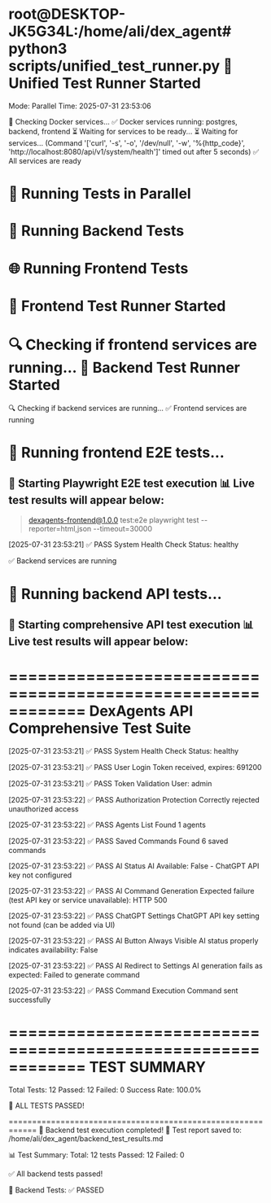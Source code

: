 root@DESKTOP-JK5G34L:/home/ali/dex_agent#   python3 scripts/unified_test_runner.py
🚀 Unified Test Runner Started
============================================================
Mode: Parallel
Time: 2025-07-31 23:53:06

🐳 Checking Docker services...
✅ Docker services running: postgres, backend, frontend
⏳ Waiting for services to be ready...
⏳ Waiting for services... (Command '['curl', '-s', '-o', '/dev/null', '-w', '%{http_code}', 'http://localhost:8080/api/v1/system/health']' timed out after 5 seconds)
✅ All services are ready

🚀 Running Tests in Parallel
==================================================

🔧 Running Backend Tests
==================================================

🌐 Running Frontend Tests
==================================================
🚀 Frontend Test Runner Started
==================================================
🔍 Checking if frontend services are running...
🚀 Backend Test Runner Started
==================================================
🔍 Checking if backend services are running...
✅ Frontend services are running

🧪 Running frontend E2E tests...
============================================================
🚀 Starting Playwright E2E test execution
📊 Live test results will appear below:
------------------------------------------------------------

> dexagents-frontend@1.0.0 test:e2e
> playwright test --reporter=html,json --timeout=30000

[2025-07-31 23:53:21] ✅ PASS System Health Check
    Status: healthy

✅ Backend services are running

🧪 Running backend API tests...
============================================================
🚀 Starting comprehensive API test execution
📊 Live test results will appear below:
------------------------------------------------------------
============================================================
DexAgents API Comprehensive Test Suite
============================================================

[2025-07-31 23:53:21] ✅ PASS System Health Check
    Status: healthy

[2025-07-31 23:53:21] ✅ PASS User Login
    Token received, expires: 691200

[2025-07-31 23:53:21] ✅ PASS Token Validation
    User: admin

[2025-07-31 23:53:22] ✅ PASS Authorization Protection
    Correctly rejected unauthorized access

[2025-07-31 23:53:22] ✅ PASS Agents List
    Found 1 agents

[2025-07-31 23:53:22] ✅ PASS Saved Commands
    Found 6 saved commands

[2025-07-31 23:53:22] ✅ PASS AI Status
    AI Available: False - ChatGPT API key not configured

[2025-07-31 23:53:22] ✅ PASS AI Command Generation
    Expected failure (test API key or service unavailable): HTTP 500

[2025-07-31 23:53:22] ✅ PASS ChatGPT Settings
    ChatGPT API key setting not found (can be added via UI)

[2025-07-31 23:53:22] ✅ PASS AI Button Always Visible
    AI status properly indicates availability: False

[2025-07-31 23:53:22] ✅ PASS AI Redirect to Settings
    AI generation fails as expected: Failed to generate command

[2025-07-31 23:53:22] ✅ PASS Command Execution
    Command sent successfully

============================================================
TEST SUMMARY
============================================================
Total Tests: 12
Passed: 12
Failed: 0
Success Rate: 100.0%

🎉 ALL TESTS PASSED!

============================================================
🏁 Backend test execution completed!
📄 Test report saved to: /home/ali/dex_agent/backend_test_results.md

📊 Test Summary:
   Total: 12 tests
   Passed: 12
   Failed: 0

✅ All backend tests passed!

🔧 Backend Tests: ✅ PASSED







